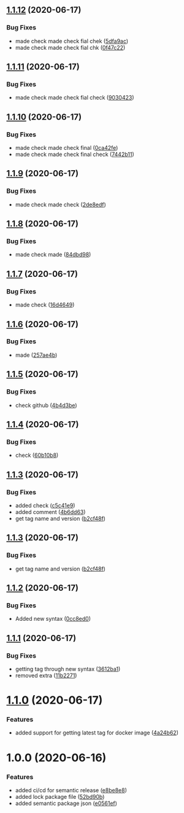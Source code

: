 ## [1.1.12](https://github.com/abhi-repos/Brick_Breaker_Game/compare/v1.1.11...v1.1.12) (2020-06-17)


### Bug Fixes

* made check made check fial chek ([5dfa9ac](https://github.com/abhi-repos/Brick_Breaker_Game/commit/5dfa9ac8df2df4687bb884963d4ff3144eb09ca7))
* made check made check fial chk ([0f47c22](https://github.com/abhi-repos/Brick_Breaker_Game/commit/0f47c22ed4e8bb0c2176347873cb8212ed1cd775))

## [1.1.11](https://github.com/abhi-repos/Brick_Breaker_Game/compare/v1.1.10...v1.1.11) (2020-06-17)


### Bug Fixes

* made check made check fial check ([9030423](https://github.com/abhi-repos/Brick_Breaker_Game/commit/9030423ae51649f60a55c15770d0342647f6693d))

## [1.1.10](https://github.com/abhi-repos/Brick_Breaker_Game/compare/v1.1.9...v1.1.10) (2020-06-17)


### Bug Fixes

* made check made check final ([0ca42fe](https://github.com/abhi-repos/Brick_Breaker_Game/commit/0ca42feb0f335af4388edebcfb75c6ebd3e2fa1f))
* made check made check final check ([7442b11](https://github.com/abhi-repos/Brick_Breaker_Game/commit/7442b11e84b0122eb1aefdeb103d0a79f627d48c))

## [1.1.9](https://github.com/abhi-repos/Brick_Breaker_Game/compare/v1.1.8...v1.1.9) (2020-06-17)


### Bug Fixes

* made check made check ([2de8edf](https://github.com/abhi-repos/Brick_Breaker_Game/commit/2de8edff365f726b31e2589ad15a54bc9dd300f5))

## [1.1.8](https://github.com/abhi-repos/Brick_Breaker_Game/compare/v1.1.7...v1.1.8) (2020-06-17)


### Bug Fixes

* made check made ([84dbd98](https://github.com/abhi-repos/Brick_Breaker_Game/commit/84dbd98dab0cd386760d9946b3a0a10092cdc9e2))

## [1.1.7](https://github.com/abhi-repos/Brick_Breaker_Game/compare/v1.1.6...v1.1.7) (2020-06-17)


### Bug Fixes

* made check ([16d4649](https://github.com/abhi-repos/Brick_Breaker_Game/commit/16d4649ed25e9504d4081798d59db15a78d9b7c8))

## [1.1.6](https://github.com/abhi-repos/Brick_Breaker_Game/compare/v1.1.5...v1.1.6) (2020-06-17)


### Bug Fixes

* made ([257ae4b](https://github.com/abhi-repos/Brick_Breaker_Game/commit/257ae4b093e2851c8b0ffed1de7e35562ed65cc8))

## [1.1.5](https://github.com/abhi-repos/Brick_Breaker_Game/compare/v1.1.4...v1.1.5) (2020-06-17)


### Bug Fixes

* check github ([4b4d3be](https://github.com/abhi-repos/Brick_Breaker_Game/commit/4b4d3bee41cac86eea58032423e1f5316cb550e5))

## [1.1.4](https://github.com/abhi-repos/Brick_Breaker_Game/compare/v1.1.3...v1.1.4) (2020-06-17)


### Bug Fixes

* check ([60b10b8](https://github.com/abhi-repos/Brick_Breaker_Game/commit/60b10b8ab882927015a972cc73224854cbc51d65))

## [1.1.3](https://github.com/abhi-repos/Brick_Breaker_Game/compare/v1.1.2...v1.1.3) (2020-06-17)


### Bug Fixes

* added check ([c5c41e9](https://github.com/abhi-repos/Brick_Breaker_Game/commit/c5c41e9b322f74e650363745a2eeb1a6c5aac2b2))
* added comment ([4b6dd63](https://github.com/abhi-repos/Brick_Breaker_Game/commit/4b6dd63eae1d0c934fa411cd20bbcf1c1abcea12))
* get tag name and version ([b2cf48f](https://github.com/abhi-repos/Brick_Breaker_Game/commit/b2cf48f46ccf1f24d13f6b64c2e5ad9c81355350))

## [1.1.3](https://github.com/abhi-repos/Brick_Breaker_Game/compare/v1.1.2...v1.1.3) (2020-06-17)


### Bug Fixes

* get tag name and version ([b2cf48f](https://github.com/abhi-repos/Brick_Breaker_Game/commit/b2cf48f46ccf1f24d13f6b64c2e5ad9c81355350))

## [1.1.2](https://github.com/abhi-repos/Brick_Breaker_Game/compare/v1.1.1...v1.1.2) (2020-06-17)


### Bug Fixes

* Added new syntax ([0cc8ed0](https://github.com/abhi-repos/Brick_Breaker_Game/commit/0cc8ed00a63eb9f92783b564c9fdcd550eb76e3e))

## [1.1.1](https://github.com/abhi-repos/Brick_Breaker_Game/compare/v1.1.0...v1.1.1) (2020-06-17)


### Bug Fixes

* getting tag through new syntax ([3612ba1](https://github.com/abhi-repos/Brick_Breaker_Game/commit/3612ba161afc774d931c55888170a87b830ac588))
* removed extra ([11b2271](https://github.com/abhi-repos/Brick_Breaker_Game/commit/11b22710771869be155c48ddf7cf18a781955286))

# [1.1.0](https://github.com/abhi-repos/Brick_Breaker_Game/compare/v1.0.0...v1.1.0) (2020-06-17)


### Features

* added support for getting latest tag for docker image ([4a24b62](https://github.com/abhi-repos/Brick_Breaker_Game/commit/4a24b6220e5e25656c80c0ce4f62a4ed0fb5c467))

# 1.0.0 (2020-06-16)


### Features

* added ci/cd for semantic release ([e8be8e8](https://github.com/abhi-repos/Brick_Breaker_Game/commit/e8be8e84a79f6684e09b415dd8011e962ee1abc2))
* added lock package file ([52bd90b](https://github.com/abhi-repos/Brick_Breaker_Game/commit/52bd90b96ba9004bfc85fb7d33ba42bca12e441f))
* added semantic package json ([e0561ef](https://github.com/abhi-repos/Brick_Breaker_Game/commit/e0561ef5e781122a3efb5d2c534df4f2c0b587af))
